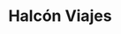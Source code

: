 ---
title: "Halcón Viajes"
url: /madrid/halcon-viajes-calle-de-los-hermanos-de-pablo/
shop: agencia de viajes
---